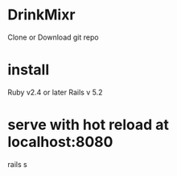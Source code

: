 # DrinkMixr
Clone or Download git repo

# install 
Ruby v2.4 or later
Rails v 5.2 

# serve with hot reload at localhost:8080
rails s

